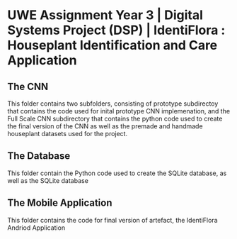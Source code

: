 # UWE Assignment Year 3 | Digital Systems Project (DSP) | IdentiFlora : Houseplant Identification and Care Application

## The CNN
This folder contains two subfolders, consisting of prototype subdirectoy that contains the code used for inital prototype CNN implemenation, and the Full Scale CNN subdirectory that contains the python code used to create the final version of the CNN as well as the premade and handmade houseplant datasets used for the project.  

## The Database
This folder contain the Python code used to create the SQLite database, as well as the SQLite database 

## The Mobile Application
This folder contains the code for final version of artefact, the IdentiFlora Andriod Application 
